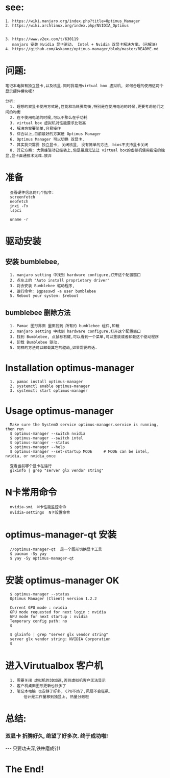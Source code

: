 # see:
    1. https://wiki.manjaro.org/index.php?title=Optimus_Manager
    2. https://wiki.archlinux.org/index.php/NVIDIA_Optimus
   
   
    3. https://www.v2ex.com/t/630119
       manjaro 安装 Nvidia 显卡驱动， Intel + Nvidia 双显卡解决方案。（已解决）
    4. https://github.com/Askannz/optimus-manager/blob/master/README.md
   
# 问题:
    笔记本电脑有独立显卡,以及核显.同时我常用virtual box 虚拟机, 如何合理的使用这两个显示硬件模块呢?
    
    分析:
      1. 理想的双显卡使用方式是,性能和功耗要均衡,特别是在使用电池的时候,更要考虑他们之间的均衡
      2. 在不使用电池的时候,可以不那么在乎功耗
      3. virtual box 虚拟机对性能要求比较高
      4. 解决方案要简单,容易操作
      5. 综合以上,目前最好的方案是 Optimus Manager
      6. Optimus Manager 可以切换 双显卡.
      7. 其实我只需要 独立显卡, 关闭核显, 没有简单的方法, bios不支持显卡关闭
      8. 其它方案: 大黄蜂驱动已经装上,但是最后无法让 virtual box的虚拟机使用指定的独显,显卡直通技术太难.放弃
   
# 准备
      查看硬件信息的几个指令:
      screenfetch  
      neofetch  
      inxi -Fx  
      lspci  

      uname -r
   
 # 驱动安装 
   ##  安装 bumblebee, 
      1. manjaro setting 中找到 hardware configure,打开这个配置窗口  
      2. 点左上的 "Auto install proprietary driver"  
      3. 将会安装 Bumblebee 驱动程序,   
      4. 运行命令: $gpasswd -a user bumblebee
      5. Reboot your system: $reboot
      
   ## bumblebee 删除方法
      1. Pamac 图形界面 里面找到 所有的 bumblebee 组件,卸载
      2. manjaro setting 中找到 hardware configure,打开这个配置窗口 
      3. 找到 Bumblebee, 点鼠标右键,可以看到一个菜单,可以重装或者卸载这个驱动程序
      4. 卸载 Bumblebee 驱动.
      5. 同样的方法可以卸载其它的驱动,如果需要的话.
      
# Installation optimus-manager

      1. pamac install optimus-manager
      2. systemctl enable optimus-manager
      3. systemctl start optimus-manager
      
# Usage optimus-manager

      Make sure the SystemD service optimus-manager.service is running, then run
      $ optimus-manager --switch nvidia
      $ optimus-manager --switch intel
      $ optimus-manager --status
      $ optimus-manager --help
      $ optimus-manager --set-startup MODE     # MODE can be intel, nvidia, or nvidia_once

      查看当前哪个显卡在运行
      glxinfo | grep "server glx vendor string"

# N卡常用命令
      nvidia-smi  N卡性能监控命令
      nvidia-settings  N卡设置命令
   
# optimus-manager-qt  安装
      //optimus-manager-qt  是一个图形切换显卡工具
      $ pacman -Sy yay
      $ yay -Sy optimus-manager-qt
      
# 安装 optimus-manager OK
      $ optimus-manager --status
      Optimus Manager (Client) version 1.2.2

      Current GPU mode : nvidia
      GPU mode requested for next login : nvidia
      GPU mode for next startup : nvidia
      Temporary config path: no
      $ 
      
      $ glxinfo | grep "server glx vendor string"
      server glx vendor string: NVIDIA Corporation
      $
    
# 进入Virutualbox 客户机 
      1. 需要关闭 虚拟机的3D加速,否则虚拟机客户无法显示
      2. 客户机桌面图形更新也快多了
      3. 笔记本电脑 也安静了好多, CPU不热了,风扇不会狂飙.
            估计是工作量移到独显上, 热量分散啦
 
# 总结: 
### 双显卡 折腾好久, 绝望了好多次. 终于成功啦!
  --- 只要功夫深,铁杵磨成针!

# The End!

  

      
